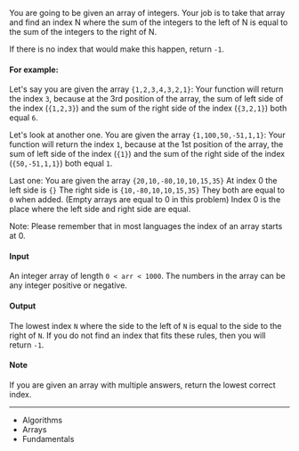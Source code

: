 You are going to be given an array of integers. Your job is to take that array and find an index N where the sum of the integers to the left of N is equal to the sum of the integers to the right of N.

If there is no index that would make this happen, return `-1`.

#### For example:

Let's say you are given the array `{1,2,3,4,3,2,1}`:
Your function will return the index `3`, because at the 3rd position of the array, the sum of left side of the index (`{1,2,3}`) and the sum of the right side of the index (`{3,2,1}`) both equal `6`.

Let's look at another one.
You are given the array `{1,100,50,-51,1,1}`:
Your function will return the index `1`, because at the 1st position of the array, the sum of left side of the index (`{1}`) and the sum of the right side of the index (`{50,-51,1,1}`) both equal `1`.

Last one:
You are given the array `{20,10,-80,10,10,15,35}`
At index 0 the left side is `{}`
The right side is `{10,-80,10,10,15,35}`
They both are equal to `0` when added. (Empty arrays are equal to 0 in this problem)
Index 0 is the place where the left side and right side are equal.

Note: Please remember that in most languages the index of an array starts at 0.

#### Input
An integer array of length `0 < arr < 1000`. The numbers in the array can be any integer positive or negative.

#### Output
The lowest index `N` where the side to the left of `N` is equal to the side to the right of `N`. If you do not find an index that fits these rules, then you will return `-1`.

#### Note
If you are given an array with multiple answers, return the lowest correct index.

---

- Algorithms
- Arrays
- Fundamentals
